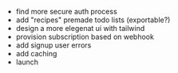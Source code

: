 - find more secure auth process
- add "recipes" premade todo lists (exportable?)
- design a more elegenat ui with tailwind
- provision subscription based on webhook
- add signup user errors
- add caching
- launch
